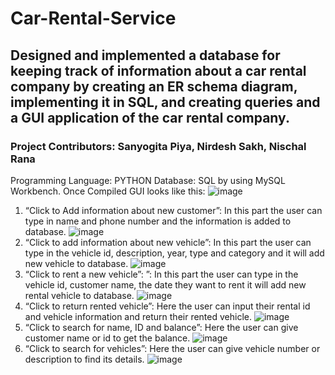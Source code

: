 # Car-Rental-Service
## Designed and implemented a database for keeping track of information about a car rental company by creating an ER schema diagram, implementing it in SQL, and creating queries and a GUI application of the car rental company.
### Project Contributors: Sanyogita Piya, Nirdesh Sakh, Nischal Rana
Programming Language: PYTHON		Database: SQL by using MySQL Workbench.
Once Compiled GUI looks like this:
![image](https://user-images.githubusercontent.com/85206339/152048032-793701d1-add0-4c7c-bc1c-b1bafbaf0eb3.png)
1.	“Click to Add information about new customer”: In this part the user can type in name and phone number and the information is added to database.
![image](https://user-images.githubusercontent.com/85206339/152048134-7357b4d9-c056-41ef-8f63-052b88ded786.png)
2.  “Click to add information about new vehicle”: In this part the user can type in the vehicle id, description, year, type and category and it will add new vehicle to database.
![image](https://user-images.githubusercontent.com/85206339/152048220-fb1b628e-0ae1-49fe-949a-142b91db4dbd.png)
3.	“Click to rent a new vehicle”: ”: In this part the user can type in the vehicle id, customer name, the date they want to rent it will add new rental vehicle to database.
![image](https://user-images.githubusercontent.com/85206339/152048272-6d1e48b1-240f-40ea-99c6-a91f8aa8cbad.png)
4.	“Click to return rented vehicle”: Here the user can input their rental id and vehicle information and return their rented vehicle.
![image](https://user-images.githubusercontent.com/85206339/152048314-41068b99-a386-423f-b11a-15a3c71bb05f.png)
5.	“Click to search for name, ID and balance”: Here the user can give customer name or id to get the balance.
![image](https://user-images.githubusercontent.com/85206339/152048355-63c88bcd-678b-4cfd-be80-eeaf2643c4b5.png)
6.	“Click to search for vehicles”: Here the user can give vehicle number or description to find its details.
![image](https://user-images.githubusercontent.com/85206339/152048391-988a9373-6e20-4ff4-8f11-7c0c6d48ed43.png)
